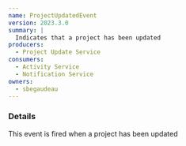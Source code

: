 ```yaml
---
name: ProjectUpdatedEvent
version: 2023.3.0
summary: |
  Indicates that a project has been updated
producers:
  - Project Update Service
consumers:
  - Activity Service
  - Notification Service
owners:
  - sbegaudeau
---
```


### Details

This event is fired when a project has been updated

<NodeGraph title="Consumer / Producer Diagram" />